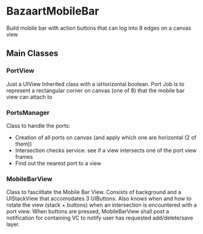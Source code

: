 # BazaartMobileBar
Build mobile bar with action buttons that can log into 8 edges on a canvas view

## Main Classes

### PortView
Just a UIView Inherited class with a isHorizontal boolean. Port Job is to
represent a rectangular corner on canvas (one of 8) that the mobile bar view 
can attach to

### PortsManager
Class to handle the ports:

   - Creation of all ports on canvas (and apply which one are horizontal (2 of them))
   - Intersection checks service: see if a view intersects one of the port view frames
   - Find out the nearest port to a view
   
### MobileBarView
Class to fascilitate the Mobile Bar View. Consists of background and a UIStackView
that accomodates 3 UIButtons. Also knows when and how to rotate the view (stack + buttons)
when an intersection is encountered with a port view. When buttons are pressed, MobileBarView
shall post a notification for containing VC to notify user has requested add/delete/save layer.
